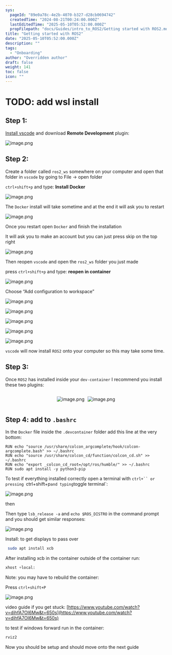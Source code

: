 ```yaml
---
sys:
  pageId: "89e0a78c-4e2b-4070-b327-d28cb0694742"
  createdTime: "2024-08-21T00:24:00.000Z"
  lastEditedTime: "2025-05-10T05:52:00.000Z"
  propFilepath: "docs/Guides/intro_to_ROS2/Getting started with ROS2.md"
title: "Getting started with ROS2"
date: "2025-05-10T05:52:00.000Z"
description: ""
tags:
  - "Onboarding"
author: "Overridden author"
draft: false
weight: 141
toc: false
icon: ""
---
```


# TODO: add wsl install

## Step 1:

[Install vscode](https://code.visualstudio.com/download) and download **Remote Development** plugin:

![image.png](https://prod-files-secure.s3.us-west-2.amazonaws.com/d518164a-d88e-44d1-a4ee-3adb3bd8bce0/efb52993-1881-4a40-b95e-6f020334f022/image.png?X-Amz-Algorithm=AWS4-HMAC-SHA256&X-Amz-Content-Sha256=UNSIGNED-PAYLOAD&X-Amz-Credential=ASIAZI2LB4665VEIJUUP%2F20250626%2Fus-west-2%2Fs3%2Faws4_request&X-Amz-Date=20250626T061326Z&X-Amz-Expires=3600&X-Amz-Security-Token=IQoJb3JpZ2luX2VjEF4aCXVzLXdlc3QtMiJIMEYCIQDGih0PA1GKDIGDAqEjJEFYCOY62hM%2FkAtERduW0TbxDAIhAPUQJBLdUdOMzhqAeyu%2BZ%2FB6iugXIPXQ%2Bu4i0AedMSQIKv8DCFYQABoMNjM3NDIzMTgzODA1IgwSH%2FU0M0O9owO3hX0q3ANpmWyqUQHXXnXRRMMyaGxKoyQxsFO6%2F4Ce3fDUX9c7hBes%2BvMKvLVZjPpi%2B6jCTDQYzwtKluQL4%2BI5lMw98CkSx8YY64xtr4y9YPt0nUihTbKlz8y3fqBu%2FQowr%2F5xr9mmqd%2FUGnCA3YNoB0dOvgE337POgsD5%2FYWywc4BgzPnEpWhbD3wPkSC2TX2yROJodxcGNYWl4SXLEqW0KfLsyiiLf7j%2BQuyUG5sThveTEqC9oGzZR2%2FwAVpD0TjToSO64L8%2FgBtPKHX6%2FjDKiRV3v%2Bh6JYNysEDv7N4KAoKvbD9ZR6y9N95iw%2FoYQHK6C7ngjTyCqeb6eXvEsljKogi4UXBgi6imGmt7YKn2an3TciXfLi8hnllgNT0yqXY6nsisdehIVDU31CmEC9oJLv30InPTYTJUjRlkY0GIDMeNkMI0VBb3ogzcJOl58y0a55p7rD8Gx98mFjPvK8J%2FHTXQSumdgXvo7ozZi6uXmN8lur%2FWOeIt7oZWPFrsx2ai7tIJ8GnyuUya3MKF6b7JC8C1Iemr79XuPFYtXpplq3r1wNEtdzfWSXIw%2BU4qxTgi7ug3fE3o4cNSHcpS4LJw4VE2IJoPbup8DbErA9dXNzgqbXVIujk79A9HqLLcvxe8zDdsvPCBjqkATjXqyN4PtU%2FMKGXgngWWQMKntuudT8Ke%2FIEyJ3Cf4giBL2nAp9yAa9ZNh8AfchOpyKDEcsKqhiLNb2oMjZ87t5ErPZ%2FSjTVkFGDrqq3Y7bufyo%2BFroLumbEEyAG%2FzIdMTFkHn%2FLoS0uBpsMZ60HCA0a9xD875ptB3UcSV9rMBsGKuvxX2YMrUfCxrWpEeJ78mTx3ACj3Zl3M7oJnttWKVriI%2BOP&X-Amz-Signature=da949d57034cf4d48e82fb00b0a341bc4feb10867d06796b7eafa0480051c9a4&X-Amz-SignedHeaders=host&x-amz-checksum-mode=ENABLED&x-id=GetObject)

## Step 2:

Create a folder called `ros2_ws` somewhere on your computer and open that folder in `vscode` by going to File → open folder 

`ctrl+shift+p` and type: **Install Docker**

![image.png](https://prod-files-secure.s3.us-west-2.amazonaws.com/d518164a-d88e-44d1-a4ee-3adb3bd8bce0/2269dc0e-1cd5-47ff-bceb-c04ad9b2eab0/image.png?X-Amz-Algorithm=AWS4-HMAC-SHA256&X-Amz-Content-Sha256=UNSIGNED-PAYLOAD&X-Amz-Credential=ASIAZI2LB4665VEIJUUP%2F20250626%2Fus-west-2%2Fs3%2Faws4_request&X-Amz-Date=20250626T061326Z&X-Amz-Expires=3600&X-Amz-Security-Token=IQoJb3JpZ2luX2VjEF4aCXVzLXdlc3QtMiJIMEYCIQDGih0PA1GKDIGDAqEjJEFYCOY62hM%2FkAtERduW0TbxDAIhAPUQJBLdUdOMzhqAeyu%2BZ%2FB6iugXIPXQ%2Bu4i0AedMSQIKv8DCFYQABoMNjM3NDIzMTgzODA1IgwSH%2FU0M0O9owO3hX0q3ANpmWyqUQHXXnXRRMMyaGxKoyQxsFO6%2F4Ce3fDUX9c7hBes%2BvMKvLVZjPpi%2B6jCTDQYzwtKluQL4%2BI5lMw98CkSx8YY64xtr4y9YPt0nUihTbKlz8y3fqBu%2FQowr%2F5xr9mmqd%2FUGnCA3YNoB0dOvgE337POgsD5%2FYWywc4BgzPnEpWhbD3wPkSC2TX2yROJodxcGNYWl4SXLEqW0KfLsyiiLf7j%2BQuyUG5sThveTEqC9oGzZR2%2FwAVpD0TjToSO64L8%2FgBtPKHX6%2FjDKiRV3v%2Bh6JYNysEDv7N4KAoKvbD9ZR6y9N95iw%2FoYQHK6C7ngjTyCqeb6eXvEsljKogi4UXBgi6imGmt7YKn2an3TciXfLi8hnllgNT0yqXY6nsisdehIVDU31CmEC9oJLv30InPTYTJUjRlkY0GIDMeNkMI0VBb3ogzcJOl58y0a55p7rD8Gx98mFjPvK8J%2FHTXQSumdgXvo7ozZi6uXmN8lur%2FWOeIt7oZWPFrsx2ai7tIJ8GnyuUya3MKF6b7JC8C1Iemr79XuPFYtXpplq3r1wNEtdzfWSXIw%2BU4qxTgi7ug3fE3o4cNSHcpS4LJw4VE2IJoPbup8DbErA9dXNzgqbXVIujk79A9HqLLcvxe8zDdsvPCBjqkATjXqyN4PtU%2FMKGXgngWWQMKntuudT8Ke%2FIEyJ3Cf4giBL2nAp9yAa9ZNh8AfchOpyKDEcsKqhiLNb2oMjZ87t5ErPZ%2FSjTVkFGDrqq3Y7bufyo%2BFroLumbEEyAG%2FzIdMTFkHn%2FLoS0uBpsMZ60HCA0a9xD875ptB3UcSV9rMBsGKuvxX2YMrUfCxrWpEeJ78mTx3ACj3Zl3M7oJnttWKVriI%2BOP&X-Amz-Signature=1408975aabcd41ceed3685cce60a08565cc26f840a039f1629d572b3206cff37&X-Amz-SignedHeaders=host&x-amz-checksum-mode=ENABLED&x-id=GetObject)

The `Docker` install will take sometime and at the end it will ask you to restart

![image.png](https://prod-files-secure.s3.us-west-2.amazonaws.com/d518164a-d88e-44d1-a4ee-3adb3bd8bce0/ed233f78-be33-4b1f-b89c-9c346c0e961e/image.png?X-Amz-Algorithm=AWS4-HMAC-SHA256&X-Amz-Content-Sha256=UNSIGNED-PAYLOAD&X-Amz-Credential=ASIAZI2LB4665VEIJUUP%2F20250626%2Fus-west-2%2Fs3%2Faws4_request&X-Amz-Date=20250626T061326Z&X-Amz-Expires=3600&X-Amz-Security-Token=IQoJb3JpZ2luX2VjEF4aCXVzLXdlc3QtMiJIMEYCIQDGih0PA1GKDIGDAqEjJEFYCOY62hM%2FkAtERduW0TbxDAIhAPUQJBLdUdOMzhqAeyu%2BZ%2FB6iugXIPXQ%2Bu4i0AedMSQIKv8DCFYQABoMNjM3NDIzMTgzODA1IgwSH%2FU0M0O9owO3hX0q3ANpmWyqUQHXXnXRRMMyaGxKoyQxsFO6%2F4Ce3fDUX9c7hBes%2BvMKvLVZjPpi%2B6jCTDQYzwtKluQL4%2BI5lMw98CkSx8YY64xtr4y9YPt0nUihTbKlz8y3fqBu%2FQowr%2F5xr9mmqd%2FUGnCA3YNoB0dOvgE337POgsD5%2FYWywc4BgzPnEpWhbD3wPkSC2TX2yROJodxcGNYWl4SXLEqW0KfLsyiiLf7j%2BQuyUG5sThveTEqC9oGzZR2%2FwAVpD0TjToSO64L8%2FgBtPKHX6%2FjDKiRV3v%2Bh6JYNysEDv7N4KAoKvbD9ZR6y9N95iw%2FoYQHK6C7ngjTyCqeb6eXvEsljKogi4UXBgi6imGmt7YKn2an3TciXfLi8hnllgNT0yqXY6nsisdehIVDU31CmEC9oJLv30InPTYTJUjRlkY0GIDMeNkMI0VBb3ogzcJOl58y0a55p7rD8Gx98mFjPvK8J%2FHTXQSumdgXvo7ozZi6uXmN8lur%2FWOeIt7oZWPFrsx2ai7tIJ8GnyuUya3MKF6b7JC8C1Iemr79XuPFYtXpplq3r1wNEtdzfWSXIw%2BU4qxTgi7ug3fE3o4cNSHcpS4LJw4VE2IJoPbup8DbErA9dXNzgqbXVIujk79A9HqLLcvxe8zDdsvPCBjqkATjXqyN4PtU%2FMKGXgngWWQMKntuudT8Ke%2FIEyJ3Cf4giBL2nAp9yAa9ZNh8AfchOpyKDEcsKqhiLNb2oMjZ87t5ErPZ%2FSjTVkFGDrqq3Y7bufyo%2BFroLumbEEyAG%2FzIdMTFkHn%2FLoS0uBpsMZ60HCA0a9xD875ptB3UcSV9rMBsGKuvxX2YMrUfCxrWpEeJ78mTx3ACj3Zl3M7oJnttWKVriI%2BOP&X-Amz-Signature=395a0025e1566d762018edcd39fc58640a14d1b59cea48576da6de2e4589cf5b&X-Amz-SignedHeaders=host&x-amz-checksum-mode=ENABLED&x-id=GetObject)

Once you restart open `Docker` and finish the installation

It will ask you to make an account but you can just press skip on the top right

![image.png](https://prod-files-secure.s3.us-west-2.amazonaws.com/d518164a-d88e-44d1-a4ee-3adb3bd8bce0/21010ad9-1659-4fd9-9f59-9932a09b2a3d/image.png?X-Amz-Algorithm=AWS4-HMAC-SHA256&X-Amz-Content-Sha256=UNSIGNED-PAYLOAD&X-Amz-Credential=ASIAZI2LB4665VEIJUUP%2F20250626%2Fus-west-2%2Fs3%2Faws4_request&X-Amz-Date=20250626T061326Z&X-Amz-Expires=3600&X-Amz-Security-Token=IQoJb3JpZ2luX2VjEF4aCXVzLXdlc3QtMiJIMEYCIQDGih0PA1GKDIGDAqEjJEFYCOY62hM%2FkAtERduW0TbxDAIhAPUQJBLdUdOMzhqAeyu%2BZ%2FB6iugXIPXQ%2Bu4i0AedMSQIKv8DCFYQABoMNjM3NDIzMTgzODA1IgwSH%2FU0M0O9owO3hX0q3ANpmWyqUQHXXnXRRMMyaGxKoyQxsFO6%2F4Ce3fDUX9c7hBes%2BvMKvLVZjPpi%2B6jCTDQYzwtKluQL4%2BI5lMw98CkSx8YY64xtr4y9YPt0nUihTbKlz8y3fqBu%2FQowr%2F5xr9mmqd%2FUGnCA3YNoB0dOvgE337POgsD5%2FYWywc4BgzPnEpWhbD3wPkSC2TX2yROJodxcGNYWl4SXLEqW0KfLsyiiLf7j%2BQuyUG5sThveTEqC9oGzZR2%2FwAVpD0TjToSO64L8%2FgBtPKHX6%2FjDKiRV3v%2Bh6JYNysEDv7N4KAoKvbD9ZR6y9N95iw%2FoYQHK6C7ngjTyCqeb6eXvEsljKogi4UXBgi6imGmt7YKn2an3TciXfLi8hnllgNT0yqXY6nsisdehIVDU31CmEC9oJLv30InPTYTJUjRlkY0GIDMeNkMI0VBb3ogzcJOl58y0a55p7rD8Gx98mFjPvK8J%2FHTXQSumdgXvo7ozZi6uXmN8lur%2FWOeIt7oZWPFrsx2ai7tIJ8GnyuUya3MKF6b7JC8C1Iemr79XuPFYtXpplq3r1wNEtdzfWSXIw%2BU4qxTgi7ug3fE3o4cNSHcpS4LJw4VE2IJoPbup8DbErA9dXNzgqbXVIujk79A9HqLLcvxe8zDdsvPCBjqkATjXqyN4PtU%2FMKGXgngWWQMKntuudT8Ke%2FIEyJ3Cf4giBL2nAp9yAa9ZNh8AfchOpyKDEcsKqhiLNb2oMjZ87t5ErPZ%2FSjTVkFGDrqq3Y7bufyo%2BFroLumbEEyAG%2FzIdMTFkHn%2FLoS0uBpsMZ60HCA0a9xD875ptB3UcSV9rMBsGKuvxX2YMrUfCxrWpEeJ78mTx3ACj3Zl3M7oJnttWKVriI%2BOP&X-Amz-Signature=4559ca5460a86a4d3de47460715998a7f1ac684a45ec95e023017868a663cccc&X-Amz-SignedHeaders=host&x-amz-checksum-mode=ENABLED&x-id=GetObject)

Then reopen `vscode` and open the `ros2_ws` folder you just made

press `ctrl+shift+p` and type: **reopen in container**

![image.png](https://prod-files-secure.s3.us-west-2.amazonaws.com/d518164a-d88e-44d1-a4ee-3adb3bd8bce0/4e93b8c2-41ad-488c-8095-c74205196118/image.png?X-Amz-Algorithm=AWS4-HMAC-SHA256&X-Amz-Content-Sha256=UNSIGNED-PAYLOAD&X-Amz-Credential=ASIAZI2LB4665VEIJUUP%2F20250626%2Fus-west-2%2Fs3%2Faws4_request&X-Amz-Date=20250626T061326Z&X-Amz-Expires=3600&X-Amz-Security-Token=IQoJb3JpZ2luX2VjEF4aCXVzLXdlc3QtMiJIMEYCIQDGih0PA1GKDIGDAqEjJEFYCOY62hM%2FkAtERduW0TbxDAIhAPUQJBLdUdOMzhqAeyu%2BZ%2FB6iugXIPXQ%2Bu4i0AedMSQIKv8DCFYQABoMNjM3NDIzMTgzODA1IgwSH%2FU0M0O9owO3hX0q3ANpmWyqUQHXXnXRRMMyaGxKoyQxsFO6%2F4Ce3fDUX9c7hBes%2BvMKvLVZjPpi%2B6jCTDQYzwtKluQL4%2BI5lMw98CkSx8YY64xtr4y9YPt0nUihTbKlz8y3fqBu%2FQowr%2F5xr9mmqd%2FUGnCA3YNoB0dOvgE337POgsD5%2FYWywc4BgzPnEpWhbD3wPkSC2TX2yROJodxcGNYWl4SXLEqW0KfLsyiiLf7j%2BQuyUG5sThveTEqC9oGzZR2%2FwAVpD0TjToSO64L8%2FgBtPKHX6%2FjDKiRV3v%2Bh6JYNysEDv7N4KAoKvbD9ZR6y9N95iw%2FoYQHK6C7ngjTyCqeb6eXvEsljKogi4UXBgi6imGmt7YKn2an3TciXfLi8hnllgNT0yqXY6nsisdehIVDU31CmEC9oJLv30InPTYTJUjRlkY0GIDMeNkMI0VBb3ogzcJOl58y0a55p7rD8Gx98mFjPvK8J%2FHTXQSumdgXvo7ozZi6uXmN8lur%2FWOeIt7oZWPFrsx2ai7tIJ8GnyuUya3MKF6b7JC8C1Iemr79XuPFYtXpplq3r1wNEtdzfWSXIw%2BU4qxTgi7ug3fE3o4cNSHcpS4LJw4VE2IJoPbup8DbErA9dXNzgqbXVIujk79A9HqLLcvxe8zDdsvPCBjqkATjXqyN4PtU%2FMKGXgngWWQMKntuudT8Ke%2FIEyJ3Cf4giBL2nAp9yAa9ZNh8AfchOpyKDEcsKqhiLNb2oMjZ87t5ErPZ%2FSjTVkFGDrqq3Y7bufyo%2BFroLumbEEyAG%2FzIdMTFkHn%2FLoS0uBpsMZ60HCA0a9xD875ptB3UcSV9rMBsGKuvxX2YMrUfCxrWpEeJ78mTx3ACj3Zl3M7oJnttWKVriI%2BOP&X-Amz-Signature=2be39c316fab0fef0dcaeef111bf2b0f27068e8ef46ee758d1170b25b9a0d6c2&X-Amz-SignedHeaders=host&x-amz-checksum-mode=ENABLED&x-id=GetObject)

Choose “Add configuration to workspace”

![image.png](https://prod-files-secure.s3.us-west-2.amazonaws.com/d518164a-d88e-44d1-a4ee-3adb3bd8bce0/9560b282-5060-4989-ba37-97e7b2c22476/image.png?X-Amz-Algorithm=AWS4-HMAC-SHA256&X-Amz-Content-Sha256=UNSIGNED-PAYLOAD&X-Amz-Credential=ASIAZI2LB4665VEIJUUP%2F20250626%2Fus-west-2%2Fs3%2Faws4_request&X-Amz-Date=20250626T061326Z&X-Amz-Expires=3600&X-Amz-Security-Token=IQoJb3JpZ2luX2VjEF4aCXVzLXdlc3QtMiJIMEYCIQDGih0PA1GKDIGDAqEjJEFYCOY62hM%2FkAtERduW0TbxDAIhAPUQJBLdUdOMzhqAeyu%2BZ%2FB6iugXIPXQ%2Bu4i0AedMSQIKv8DCFYQABoMNjM3NDIzMTgzODA1IgwSH%2FU0M0O9owO3hX0q3ANpmWyqUQHXXnXRRMMyaGxKoyQxsFO6%2F4Ce3fDUX9c7hBes%2BvMKvLVZjPpi%2B6jCTDQYzwtKluQL4%2BI5lMw98CkSx8YY64xtr4y9YPt0nUihTbKlz8y3fqBu%2FQowr%2F5xr9mmqd%2FUGnCA3YNoB0dOvgE337POgsD5%2FYWywc4BgzPnEpWhbD3wPkSC2TX2yROJodxcGNYWl4SXLEqW0KfLsyiiLf7j%2BQuyUG5sThveTEqC9oGzZR2%2FwAVpD0TjToSO64L8%2FgBtPKHX6%2FjDKiRV3v%2Bh6JYNysEDv7N4KAoKvbD9ZR6y9N95iw%2FoYQHK6C7ngjTyCqeb6eXvEsljKogi4UXBgi6imGmt7YKn2an3TciXfLi8hnllgNT0yqXY6nsisdehIVDU31CmEC9oJLv30InPTYTJUjRlkY0GIDMeNkMI0VBb3ogzcJOl58y0a55p7rD8Gx98mFjPvK8J%2FHTXQSumdgXvo7ozZi6uXmN8lur%2FWOeIt7oZWPFrsx2ai7tIJ8GnyuUya3MKF6b7JC8C1Iemr79XuPFYtXpplq3r1wNEtdzfWSXIw%2BU4qxTgi7ug3fE3o4cNSHcpS4LJw4VE2IJoPbup8DbErA9dXNzgqbXVIujk79A9HqLLcvxe8zDdsvPCBjqkATjXqyN4PtU%2FMKGXgngWWQMKntuudT8Ke%2FIEyJ3Cf4giBL2nAp9yAa9ZNh8AfchOpyKDEcsKqhiLNb2oMjZ87t5ErPZ%2FSjTVkFGDrqq3Y7bufyo%2BFroLumbEEyAG%2FzIdMTFkHn%2FLoS0uBpsMZ60HCA0a9xD875ptB3UcSV9rMBsGKuvxX2YMrUfCxrWpEeJ78mTx3ACj3Zl3M7oJnttWKVriI%2BOP&X-Amz-Signature=78ce1c58554da0c7c943c0b91fabe0cdf114415478b9c1bd158ab68849ccf702&X-Amz-SignedHeaders=host&x-amz-checksum-mode=ENABLED&x-id=GetObject)

![image.png](https://prod-files-secure.s3.us-west-2.amazonaws.com/d518164a-d88e-44d1-a4ee-3adb3bd8bce0/2ee63f81-886b-48e8-a553-dc6e5eac99e4/image.png?X-Amz-Algorithm=AWS4-HMAC-SHA256&X-Amz-Content-Sha256=UNSIGNED-PAYLOAD&X-Amz-Credential=ASIAZI2LB4665VEIJUUP%2F20250626%2Fus-west-2%2Fs3%2Faws4_request&X-Amz-Date=20250626T061326Z&X-Amz-Expires=3600&X-Amz-Security-Token=IQoJb3JpZ2luX2VjEF4aCXVzLXdlc3QtMiJIMEYCIQDGih0PA1GKDIGDAqEjJEFYCOY62hM%2FkAtERduW0TbxDAIhAPUQJBLdUdOMzhqAeyu%2BZ%2FB6iugXIPXQ%2Bu4i0AedMSQIKv8DCFYQABoMNjM3NDIzMTgzODA1IgwSH%2FU0M0O9owO3hX0q3ANpmWyqUQHXXnXRRMMyaGxKoyQxsFO6%2F4Ce3fDUX9c7hBes%2BvMKvLVZjPpi%2B6jCTDQYzwtKluQL4%2BI5lMw98CkSx8YY64xtr4y9YPt0nUihTbKlz8y3fqBu%2FQowr%2F5xr9mmqd%2FUGnCA3YNoB0dOvgE337POgsD5%2FYWywc4BgzPnEpWhbD3wPkSC2TX2yROJodxcGNYWl4SXLEqW0KfLsyiiLf7j%2BQuyUG5sThveTEqC9oGzZR2%2FwAVpD0TjToSO64L8%2FgBtPKHX6%2FjDKiRV3v%2Bh6JYNysEDv7N4KAoKvbD9ZR6y9N95iw%2FoYQHK6C7ngjTyCqeb6eXvEsljKogi4UXBgi6imGmt7YKn2an3TciXfLi8hnllgNT0yqXY6nsisdehIVDU31CmEC9oJLv30InPTYTJUjRlkY0GIDMeNkMI0VBb3ogzcJOl58y0a55p7rD8Gx98mFjPvK8J%2FHTXQSumdgXvo7ozZi6uXmN8lur%2FWOeIt7oZWPFrsx2ai7tIJ8GnyuUya3MKF6b7JC8C1Iemr79XuPFYtXpplq3r1wNEtdzfWSXIw%2BU4qxTgi7ug3fE3o4cNSHcpS4LJw4VE2IJoPbup8DbErA9dXNzgqbXVIujk79A9HqLLcvxe8zDdsvPCBjqkATjXqyN4PtU%2FMKGXgngWWQMKntuudT8Ke%2FIEyJ3Cf4giBL2nAp9yAa9ZNh8AfchOpyKDEcsKqhiLNb2oMjZ87t5ErPZ%2FSjTVkFGDrqq3Y7bufyo%2BFroLumbEEyAG%2FzIdMTFkHn%2FLoS0uBpsMZ60HCA0a9xD875ptB3UcSV9rMBsGKuvxX2YMrUfCxrWpEeJ78mTx3ACj3Zl3M7oJnttWKVriI%2BOP&X-Amz-Signature=86ca5d9ccf6ea7b74bcef05f04fd9b12f80c76d4f6bbd358d9acf6fb7c74950f&X-Amz-SignedHeaders=host&x-amz-checksum-mode=ENABLED&x-id=GetObject)

![image.png](https://prod-files-secure.s3.us-west-2.amazonaws.com/d518164a-d88e-44d1-a4ee-3adb3bd8bce0/ae1580b2-b048-407e-aed9-b584224a7a04/image.png?X-Amz-Algorithm=AWS4-HMAC-SHA256&X-Amz-Content-Sha256=UNSIGNED-PAYLOAD&X-Amz-Credential=ASIAZI2LB4665VEIJUUP%2F20250626%2Fus-west-2%2Fs3%2Faws4_request&X-Amz-Date=20250626T061326Z&X-Amz-Expires=3600&X-Amz-Security-Token=IQoJb3JpZ2luX2VjEF4aCXVzLXdlc3QtMiJIMEYCIQDGih0PA1GKDIGDAqEjJEFYCOY62hM%2FkAtERduW0TbxDAIhAPUQJBLdUdOMzhqAeyu%2BZ%2FB6iugXIPXQ%2Bu4i0AedMSQIKv8DCFYQABoMNjM3NDIzMTgzODA1IgwSH%2FU0M0O9owO3hX0q3ANpmWyqUQHXXnXRRMMyaGxKoyQxsFO6%2F4Ce3fDUX9c7hBes%2BvMKvLVZjPpi%2B6jCTDQYzwtKluQL4%2BI5lMw98CkSx8YY64xtr4y9YPt0nUihTbKlz8y3fqBu%2FQowr%2F5xr9mmqd%2FUGnCA3YNoB0dOvgE337POgsD5%2FYWywc4BgzPnEpWhbD3wPkSC2TX2yROJodxcGNYWl4SXLEqW0KfLsyiiLf7j%2BQuyUG5sThveTEqC9oGzZR2%2FwAVpD0TjToSO64L8%2FgBtPKHX6%2FjDKiRV3v%2Bh6JYNysEDv7N4KAoKvbD9ZR6y9N95iw%2FoYQHK6C7ngjTyCqeb6eXvEsljKogi4UXBgi6imGmt7YKn2an3TciXfLi8hnllgNT0yqXY6nsisdehIVDU31CmEC9oJLv30InPTYTJUjRlkY0GIDMeNkMI0VBb3ogzcJOl58y0a55p7rD8Gx98mFjPvK8J%2FHTXQSumdgXvo7ozZi6uXmN8lur%2FWOeIt7oZWPFrsx2ai7tIJ8GnyuUya3MKF6b7JC8C1Iemr79XuPFYtXpplq3r1wNEtdzfWSXIw%2BU4qxTgi7ug3fE3o4cNSHcpS4LJw4VE2IJoPbup8DbErA9dXNzgqbXVIujk79A9HqLLcvxe8zDdsvPCBjqkATjXqyN4PtU%2FMKGXgngWWQMKntuudT8Ke%2FIEyJ3Cf4giBL2nAp9yAa9ZNh8AfchOpyKDEcsKqhiLNb2oMjZ87t5ErPZ%2FSjTVkFGDrqq3Y7bufyo%2BFroLumbEEyAG%2FzIdMTFkHn%2FLoS0uBpsMZ60HCA0a9xD875ptB3UcSV9rMBsGKuvxX2YMrUfCxrWpEeJ78mTx3ACj3Zl3M7oJnttWKVriI%2BOP&X-Amz-Signature=405dc1e0fbf6504c483ef80c8ac9b3610340b5f80150594df72a2e1c5a2547c1&X-Amz-SignedHeaders=host&x-amz-checksum-mode=ENABLED&x-id=GetObject)

![image.png](https://prod-files-secure.s3.us-west-2.amazonaws.com/d518164a-d88e-44d1-a4ee-3adb3bd8bce0/53255b28-f75e-430f-b9e3-c0ac8577e42b/image.png?X-Amz-Algorithm=AWS4-HMAC-SHA256&X-Amz-Content-Sha256=UNSIGNED-PAYLOAD&X-Amz-Credential=ASIAZI2LB4665VEIJUUP%2F20250626%2Fus-west-2%2Fs3%2Faws4_request&X-Amz-Date=20250626T061326Z&X-Amz-Expires=3600&X-Amz-Security-Token=IQoJb3JpZ2luX2VjEF4aCXVzLXdlc3QtMiJIMEYCIQDGih0PA1GKDIGDAqEjJEFYCOY62hM%2FkAtERduW0TbxDAIhAPUQJBLdUdOMzhqAeyu%2BZ%2FB6iugXIPXQ%2Bu4i0AedMSQIKv8DCFYQABoMNjM3NDIzMTgzODA1IgwSH%2FU0M0O9owO3hX0q3ANpmWyqUQHXXnXRRMMyaGxKoyQxsFO6%2F4Ce3fDUX9c7hBes%2BvMKvLVZjPpi%2B6jCTDQYzwtKluQL4%2BI5lMw98CkSx8YY64xtr4y9YPt0nUihTbKlz8y3fqBu%2FQowr%2F5xr9mmqd%2FUGnCA3YNoB0dOvgE337POgsD5%2FYWywc4BgzPnEpWhbD3wPkSC2TX2yROJodxcGNYWl4SXLEqW0KfLsyiiLf7j%2BQuyUG5sThveTEqC9oGzZR2%2FwAVpD0TjToSO64L8%2FgBtPKHX6%2FjDKiRV3v%2Bh6JYNysEDv7N4KAoKvbD9ZR6y9N95iw%2FoYQHK6C7ngjTyCqeb6eXvEsljKogi4UXBgi6imGmt7YKn2an3TciXfLi8hnllgNT0yqXY6nsisdehIVDU31CmEC9oJLv30InPTYTJUjRlkY0GIDMeNkMI0VBb3ogzcJOl58y0a55p7rD8Gx98mFjPvK8J%2FHTXQSumdgXvo7ozZi6uXmN8lur%2FWOeIt7oZWPFrsx2ai7tIJ8GnyuUya3MKF6b7JC8C1Iemr79XuPFYtXpplq3r1wNEtdzfWSXIw%2BU4qxTgi7ug3fE3o4cNSHcpS4LJw4VE2IJoPbup8DbErA9dXNzgqbXVIujk79A9HqLLcvxe8zDdsvPCBjqkATjXqyN4PtU%2FMKGXgngWWQMKntuudT8Ke%2FIEyJ3Cf4giBL2nAp9yAa9ZNh8AfchOpyKDEcsKqhiLNb2oMjZ87t5ErPZ%2FSjTVkFGDrqq3Y7bufyo%2BFroLumbEEyAG%2FzIdMTFkHn%2FLoS0uBpsMZ60HCA0a9xD875ptB3UcSV9rMBsGKuvxX2YMrUfCxrWpEeJ78mTx3ACj3Zl3M7oJnttWKVriI%2BOP&X-Amz-Signature=1c106700dd4c326878d92a331cf76d038b507ae18a0b2e3c8448b43ce7e6baed&X-Amz-SignedHeaders=host&x-amz-checksum-mode=ENABLED&x-id=GetObject)

![image.png](https://prod-files-secure.s3.us-west-2.amazonaws.com/d518164a-d88e-44d1-a4ee-3adb3bd8bce0/7c562767-5af9-4ffb-97d1-327bcdf4ee00/image.png?X-Amz-Algorithm=AWS4-HMAC-SHA256&X-Amz-Content-Sha256=UNSIGNED-PAYLOAD&X-Amz-Credential=ASIAZI2LB4665VEIJUUP%2F20250626%2Fus-west-2%2Fs3%2Faws4_request&X-Amz-Date=20250626T061326Z&X-Amz-Expires=3600&X-Amz-Security-Token=IQoJb3JpZ2luX2VjEF4aCXVzLXdlc3QtMiJIMEYCIQDGih0PA1GKDIGDAqEjJEFYCOY62hM%2FkAtERduW0TbxDAIhAPUQJBLdUdOMzhqAeyu%2BZ%2FB6iugXIPXQ%2Bu4i0AedMSQIKv8DCFYQABoMNjM3NDIzMTgzODA1IgwSH%2FU0M0O9owO3hX0q3ANpmWyqUQHXXnXRRMMyaGxKoyQxsFO6%2F4Ce3fDUX9c7hBes%2BvMKvLVZjPpi%2B6jCTDQYzwtKluQL4%2BI5lMw98CkSx8YY64xtr4y9YPt0nUihTbKlz8y3fqBu%2FQowr%2F5xr9mmqd%2FUGnCA3YNoB0dOvgE337POgsD5%2FYWywc4BgzPnEpWhbD3wPkSC2TX2yROJodxcGNYWl4SXLEqW0KfLsyiiLf7j%2BQuyUG5sThveTEqC9oGzZR2%2FwAVpD0TjToSO64L8%2FgBtPKHX6%2FjDKiRV3v%2Bh6JYNysEDv7N4KAoKvbD9ZR6y9N95iw%2FoYQHK6C7ngjTyCqeb6eXvEsljKogi4UXBgi6imGmt7YKn2an3TciXfLi8hnllgNT0yqXY6nsisdehIVDU31CmEC9oJLv30InPTYTJUjRlkY0GIDMeNkMI0VBb3ogzcJOl58y0a55p7rD8Gx98mFjPvK8J%2FHTXQSumdgXvo7ozZi6uXmN8lur%2FWOeIt7oZWPFrsx2ai7tIJ8GnyuUya3MKF6b7JC8C1Iemr79XuPFYtXpplq3r1wNEtdzfWSXIw%2BU4qxTgi7ug3fE3o4cNSHcpS4LJw4VE2IJoPbup8DbErA9dXNzgqbXVIujk79A9HqLLcvxe8zDdsvPCBjqkATjXqyN4PtU%2FMKGXgngWWQMKntuudT8Ke%2FIEyJ3Cf4giBL2nAp9yAa9ZNh8AfchOpyKDEcsKqhiLNb2oMjZ87t5ErPZ%2FSjTVkFGDrqq3Y7bufyo%2BFroLumbEEyAG%2FzIdMTFkHn%2FLoS0uBpsMZ60HCA0a9xD875ptB3UcSV9rMBsGKuvxX2YMrUfCxrWpEeJ78mTx3ACj3Zl3M7oJnttWKVriI%2BOP&X-Amz-Signature=6f3444ca17b29b87bc70071e14ef56efed5aca53b383a29b797a0abbb59c62f5&X-Amz-SignedHeaders=host&x-amz-checksum-mode=ENABLED&x-id=GetObject)

`vscode` will now install `ROS2` onto your computer so this may take some time.

## Step 3:

Once `ROS2` has installed inside your `dev-container` I recommend you install these two plugins:

<div style="display: flex;flex-direction: row; column-gap:10px; max-width: 630px;justify-content: center;">
<div>

![image.png](https://prod-files-secure.s3.us-west-2.amazonaws.com/d518164a-d88e-44d1-a4ee-3adb3bd8bce0/3fc3d550-5a54-4ba1-ba6b-faa01cdb7369/image.png?X-Amz-Algorithm=AWS4-HMAC-SHA256&X-Amz-Content-Sha256=UNSIGNED-PAYLOAD&X-Amz-Credential=ASIAZI2LB466YHF6DKG2%2F20250626%2Fus-west-2%2Fs3%2Faws4_request&X-Amz-Date=20250626T061328Z&X-Amz-Expires=3600&X-Amz-Security-Token=IQoJb3JpZ2luX2VjEF4aCXVzLXdlc3QtMiJHMEUCIQDcjW11xYbziZaiEO1jf%2FCn6%2BJ2XzkmhKAk23eq3iV%2FgwIgXRFRs3dMX2YEZF0cFXBWchhZ%2B1vHtJh2fpxKYUPLT7Uq%2FwMIVxAAGgw2Mzc0MjMxODM4MDUiDO7EAuAikOM2Qe63OircA1Wq6M77hV6NXH1voCh1%2BnAc1UcOhE%2BEGUSd8mlF%2B6tIjpbmxI1Dpo0OVALf7SVOUo1qVSr58jR3HXpoA4yDxkjjC6nbkbDo%2B7V22ygK39P63KKWNnsvain9gsNJ2KkbXj%2BhBSayzOVi1SqeQNsxPV5vpXWsXG%2Fc%2F1mSXGRwsSEv4LNAQzK3%2BvJECPQ9mN8dsIIEoCsW8TFcXdQ14lF1xC7VC9x%2Boz8HSieXw%2B3EBcd%2BAAvyFfWlHcoy%2B1Q3X%2FXlEkYeLUlZJYA%2B%2FHDrkveNH%2BM4qMCHC4gGZOkMSyEKeZBgNPdk94GQNvPf5YBG6efXVG%2BHGRNOoRnhrQMaXWHANr2FlS1GCQ3J9iQHMg3cmcbbWYU16z%2B63SJWqXXfsGONWUXsdyNgR4HmDcqYSff929MEca17bRbWUUe8WSK3VRUtIXyZraIQt6RczmDoz6peRhtHwGX4peidR1V8lNJVwceA51%2BJZRe4uUfdcYncCfGjHxQRyIaBhDhHMotc76h6ww0Cl7Q96cnDlxfqGKwG2%2Fn1BK98vkeLTNhDcwU%2B44yBgwu3TEFv4%2FN4bKu2SNETLcbISKEQ%2FL5%2Bk6fPKskyNiyzS%2B5Rxy1vQbPoxnuogDwVmACpldco3wckp055ML2%2B88IGOqUBqfD%2F66YrP941R8cnqlpvnMTZ5Xi7bP0IoWBEJw2G%2FhdId1tlO0EnGnHTt2pBQANTjUoX8F3UsQeifGrOtunW9WneC%2B%2Biq023rfhDf4ipdgy%2FhIDxqVcY%2FzYjb2rODUPcBVYQ7mc2%2FZlkR%2BSBhcOjEJPD8FG1a7GjlsBPN%2Bw9SPpAi6nHvXj6CMEHF%2FyeQZ%2B6Kex3OtYS55DFdI%2BBdCRiC5Tvwq7V&X-Amz-Signature=e9f9ccb577070ce93fd644ceda5a157d6859fd2021613b038fc475e6f8e7f6ab&X-Amz-SignedHeaders=host&x-amz-checksum-mode=ENABLED&x-id=GetObject)

</div>
<div>

![image.png](https://prod-files-secure.s3.us-west-2.amazonaws.com/d518164a-d88e-44d1-a4ee-3adb3bd8bce0/d994cc66-13c2-4093-a5a3-f84cf4601a82/image.png?X-Amz-Algorithm=AWS4-HMAC-SHA256&X-Amz-Content-Sha256=UNSIGNED-PAYLOAD&X-Amz-Credential=ASIAZI2LB466TC6ZZLFA%2F20250626%2Fus-west-2%2Fs3%2Faws4_request&X-Amz-Date=20250626T061328Z&X-Amz-Expires=3600&X-Amz-Security-Token=IQoJb3JpZ2luX2VjEF4aCXVzLXdlc3QtMiJGMEQCIF7i%2BHCl%2FhsoXiXEI8YGolkw9b0h9ttqALR%2FheQtuM2TAiASldoHPkO2uV5v9jYhOUc9iILvxTqxdtDkIgotvnnrOSr%2FAwhWEAAaDDYzNzQyMzE4MzgwNSIM8xW%2FONlBKYAkUpsJKtwDK25kJe%2FVttdxTJZjHUlFQvX%2FPbK%2Ff06HP62hDPm1zcigtvN1hcwIWqciVN2L9VMjYv0UkRQ5hJHWBwBeY3QRqD7mlF6u0yaXQbRsjGbESHkWiiiqkvZ4ouh%2BHMnJWrBacSJa1kC9sY2kADRluXXziZJCCGJLIWjWeWu4GG1bqZMbWwf8fe02EwnPM50UbFdfuOXKeUJOwl3F%2F8YdCadgW3Y4CJMlJVgv6Oweep5HSUsNH60d2EO5j3yfG9jfgLNeVAJyZZTGF0FsrRFWKPx%2BwhuI%2BmmxldpCW6v9F79S417x%2BN6z%2BL2fTJD%2F4VhcVxWfdB8TDcIJTXDDTSywNfm%2BZ4WTOGKjUKBUCYOK5nLiGwn2e2bz9CA1FR2P6XZm%2FFJ8jHcSvOG2RlRG4uDAv%2Fj7p9hKzDyy12Pvo8cvniLIGMgUAjI4PnN9IxYktk5d%2FON6Q7OFsmeNQTRd3QWj2MloFvOx7Of2vJ2HkFm4Odu0YsTA%2BJIgLij05KrapJVttAp0HGJo3q5Skyg4kalCtLPOkVW1rcXF9nFLejPpibGOo4%2Fh0QSSAIUetJKAYvmsOFUPxPxUUo68jNQDP27Sqb6XRUyeNJhhtv6jI0LEaZSqFkEUdvq1UXcGlfYRHegw%2FrHzwgY6pgHbjh5MRzkUbU9QQS8KAXS0FubjsPdkTi6zL%2BqqQE6nu9YKkgwl5wGXvU7aoENInWk1%2BjvZmdLIGBVOl7mBm1pJm3WF7R0fOmxwtsrIRv2t57kZsWmZeMkYM7%2BuLmEzCtUNfR2khiq2KQTay3SCIwzSVP5wScdJKAf%2BXYghSzwmBr3oCMnXL7MsBpvQxPVFf8B1Og73GJVlQMc0G%2BzbCzt3R14%2BMxbw&X-Amz-Signature=d0c09596279d74dda4cc0c5070b1301134742fc6a1a7aab4fa72faad0bb3defe&X-Amz-SignedHeaders=host&x-amz-checksum-mode=ENABLED&x-id=GetObject)

</div>
</div>

## Step 4: add to `.bashrc`

In the `Docker` file inside the `.devcontainer` folder add this line at the very bottom: 

```docker
RUN echo "source /usr/share/colcon_argcomplete/hook/colcon-argcomplete.bash" >> ~/.bashrc
RUN echo "source /usr/share/colcon_cd/function/colcon_cd.sh" >> ~/.bashrc
RUN echo "export _colcon_cd_root=/opt/ros/humble/" >> ~/.bashrc
RUN sudo apt install -y python3-pip 
```

To test if everything installed correctly open a terminal with `ctrl+`` or pressing `ctrl+shift+p` and typing `toggle terminal`:

![image.png](https://prod-files-secure.s3.us-west-2.amazonaws.com/d518164a-d88e-44d1-a4ee-3adb3bd8bce0/6a4943d8-b04e-4c02-9a58-775f3384d1a5/image.png?X-Amz-Algorithm=AWS4-HMAC-SHA256&X-Amz-Content-Sha256=UNSIGNED-PAYLOAD&X-Amz-Credential=ASIAZI2LB4665VEIJUUP%2F20250626%2Fus-west-2%2Fs3%2Faws4_request&X-Amz-Date=20250626T061326Z&X-Amz-Expires=3600&X-Amz-Security-Token=IQoJb3JpZ2luX2VjEF4aCXVzLXdlc3QtMiJIMEYCIQDGih0PA1GKDIGDAqEjJEFYCOY62hM%2FkAtERduW0TbxDAIhAPUQJBLdUdOMzhqAeyu%2BZ%2FB6iugXIPXQ%2Bu4i0AedMSQIKv8DCFYQABoMNjM3NDIzMTgzODA1IgwSH%2FU0M0O9owO3hX0q3ANpmWyqUQHXXnXRRMMyaGxKoyQxsFO6%2F4Ce3fDUX9c7hBes%2BvMKvLVZjPpi%2B6jCTDQYzwtKluQL4%2BI5lMw98CkSx8YY64xtr4y9YPt0nUihTbKlz8y3fqBu%2FQowr%2F5xr9mmqd%2FUGnCA3YNoB0dOvgE337POgsD5%2FYWywc4BgzPnEpWhbD3wPkSC2TX2yROJodxcGNYWl4SXLEqW0KfLsyiiLf7j%2BQuyUG5sThveTEqC9oGzZR2%2FwAVpD0TjToSO64L8%2FgBtPKHX6%2FjDKiRV3v%2Bh6JYNysEDv7N4KAoKvbD9ZR6y9N95iw%2FoYQHK6C7ngjTyCqeb6eXvEsljKogi4UXBgi6imGmt7YKn2an3TciXfLi8hnllgNT0yqXY6nsisdehIVDU31CmEC9oJLv30InPTYTJUjRlkY0GIDMeNkMI0VBb3ogzcJOl58y0a55p7rD8Gx98mFjPvK8J%2FHTXQSumdgXvo7ozZi6uXmN8lur%2FWOeIt7oZWPFrsx2ai7tIJ8GnyuUya3MKF6b7JC8C1Iemr79XuPFYtXpplq3r1wNEtdzfWSXIw%2BU4qxTgi7ug3fE3o4cNSHcpS4LJw4VE2IJoPbup8DbErA9dXNzgqbXVIujk79A9HqLLcvxe8zDdsvPCBjqkATjXqyN4PtU%2FMKGXgngWWQMKntuudT8Ke%2FIEyJ3Cf4giBL2nAp9yAa9ZNh8AfchOpyKDEcsKqhiLNb2oMjZ87t5ErPZ%2FSjTVkFGDrqq3Y7bufyo%2BFroLumbEEyAG%2FzIdMTFkHn%2FLoS0uBpsMZ60HCA0a9xD875ptB3UcSV9rMBsGKuvxX2YMrUfCxrWpEeJ78mTx3ACj3Zl3M7oJnttWKVriI%2BOP&X-Amz-Signature=2669ea398e1f2aba6c041448f83e376b68e939a33ddfc8acb2c38276f5dfcf6e&X-Amz-SignedHeaders=host&x-amz-checksum-mode=ENABLED&x-id=GetObject)

then 

Then type `lsb_release -a` and `echo $ROS_DISTRO` in the command prompt and you should get similar responses:

![image.png](https://prod-files-secure.s3.us-west-2.amazonaws.com/d518164a-d88e-44d1-a4ee-3adb3bd8bce0/3e635dec-a805-4e85-8b9e-d000e5b71a4e/image.png?X-Amz-Algorithm=AWS4-HMAC-SHA256&X-Amz-Content-Sha256=UNSIGNED-PAYLOAD&X-Amz-Credential=ASIAZI2LB4665VEIJUUP%2F20250626%2Fus-west-2%2Fs3%2Faws4_request&X-Amz-Date=20250626T061326Z&X-Amz-Expires=3600&X-Amz-Security-Token=IQoJb3JpZ2luX2VjEF4aCXVzLXdlc3QtMiJIMEYCIQDGih0PA1GKDIGDAqEjJEFYCOY62hM%2FkAtERduW0TbxDAIhAPUQJBLdUdOMzhqAeyu%2BZ%2FB6iugXIPXQ%2Bu4i0AedMSQIKv8DCFYQABoMNjM3NDIzMTgzODA1IgwSH%2FU0M0O9owO3hX0q3ANpmWyqUQHXXnXRRMMyaGxKoyQxsFO6%2F4Ce3fDUX9c7hBes%2BvMKvLVZjPpi%2B6jCTDQYzwtKluQL4%2BI5lMw98CkSx8YY64xtr4y9YPt0nUihTbKlz8y3fqBu%2FQowr%2F5xr9mmqd%2FUGnCA3YNoB0dOvgE337POgsD5%2FYWywc4BgzPnEpWhbD3wPkSC2TX2yROJodxcGNYWl4SXLEqW0KfLsyiiLf7j%2BQuyUG5sThveTEqC9oGzZR2%2FwAVpD0TjToSO64L8%2FgBtPKHX6%2FjDKiRV3v%2Bh6JYNysEDv7N4KAoKvbD9ZR6y9N95iw%2FoYQHK6C7ngjTyCqeb6eXvEsljKogi4UXBgi6imGmt7YKn2an3TciXfLi8hnllgNT0yqXY6nsisdehIVDU31CmEC9oJLv30InPTYTJUjRlkY0GIDMeNkMI0VBb3ogzcJOl58y0a55p7rD8Gx98mFjPvK8J%2FHTXQSumdgXvo7ozZi6uXmN8lur%2FWOeIt7oZWPFrsx2ai7tIJ8GnyuUya3MKF6b7JC8C1Iemr79XuPFYtXpplq3r1wNEtdzfWSXIw%2BU4qxTgi7ug3fE3o4cNSHcpS4LJw4VE2IJoPbup8DbErA9dXNzgqbXVIujk79A9HqLLcvxe8zDdsvPCBjqkATjXqyN4PtU%2FMKGXgngWWQMKntuudT8Ke%2FIEyJ3Cf4giBL2nAp9yAa9ZNh8AfchOpyKDEcsKqhiLNb2oMjZ87t5ErPZ%2FSjTVkFGDrqq3Y7bufyo%2BFroLumbEEyAG%2FzIdMTFkHn%2FLoS0uBpsMZ60HCA0a9xD875ptB3UcSV9rMBsGKuvxX2YMrUfCxrWpEeJ78mTx3ACj3Zl3M7oJnttWKVriI%2BOP&X-Amz-Signature=6669b515d8cf2773299ebf59e39768f2c3b4a14dcafd85d422f9d935c1cb158c&X-Amz-SignedHeaders=host&x-amz-checksum-mode=ENABLED&x-id=GetObject)

Install:  to get displays to pass over

```bash
 sudo apt install xcb
```

After installing xcb in the container outside of the container run:

```python
xhost +local:
```

Note: you may have to rebuild the container:

Press `ctrl+shift+P`

![image.png](https://prod-files-secure.s3.us-west-2.amazonaws.com/d518164a-d88e-44d1-a4ee-3adb3bd8bce0/6c2be660-2618-4c38-9c26-53554f7a0b7b/image.png?X-Amz-Algorithm=AWS4-HMAC-SHA256&X-Amz-Content-Sha256=UNSIGNED-PAYLOAD&X-Amz-Credential=ASIAZI2LB4665VEIJUUP%2F20250626%2Fus-west-2%2Fs3%2Faws4_request&X-Amz-Date=20250626T061326Z&X-Amz-Expires=3600&X-Amz-Security-Token=IQoJb3JpZ2luX2VjEF4aCXVzLXdlc3QtMiJIMEYCIQDGih0PA1GKDIGDAqEjJEFYCOY62hM%2FkAtERduW0TbxDAIhAPUQJBLdUdOMzhqAeyu%2BZ%2FB6iugXIPXQ%2Bu4i0AedMSQIKv8DCFYQABoMNjM3NDIzMTgzODA1IgwSH%2FU0M0O9owO3hX0q3ANpmWyqUQHXXnXRRMMyaGxKoyQxsFO6%2F4Ce3fDUX9c7hBes%2BvMKvLVZjPpi%2B6jCTDQYzwtKluQL4%2BI5lMw98CkSx8YY64xtr4y9YPt0nUihTbKlz8y3fqBu%2FQowr%2F5xr9mmqd%2FUGnCA3YNoB0dOvgE337POgsD5%2FYWywc4BgzPnEpWhbD3wPkSC2TX2yROJodxcGNYWl4SXLEqW0KfLsyiiLf7j%2BQuyUG5sThveTEqC9oGzZR2%2FwAVpD0TjToSO64L8%2FgBtPKHX6%2FjDKiRV3v%2Bh6JYNysEDv7N4KAoKvbD9ZR6y9N95iw%2FoYQHK6C7ngjTyCqeb6eXvEsljKogi4UXBgi6imGmt7YKn2an3TciXfLi8hnllgNT0yqXY6nsisdehIVDU31CmEC9oJLv30InPTYTJUjRlkY0GIDMeNkMI0VBb3ogzcJOl58y0a55p7rD8Gx98mFjPvK8J%2FHTXQSumdgXvo7ozZi6uXmN8lur%2FWOeIt7oZWPFrsx2ai7tIJ8GnyuUya3MKF6b7JC8C1Iemr79XuPFYtXpplq3r1wNEtdzfWSXIw%2BU4qxTgi7ug3fE3o4cNSHcpS4LJw4VE2IJoPbup8DbErA9dXNzgqbXVIujk79A9HqLLcvxe8zDdsvPCBjqkATjXqyN4PtU%2FMKGXgngWWQMKntuudT8Ke%2FIEyJ3Cf4giBL2nAp9yAa9ZNh8AfchOpyKDEcsKqhiLNb2oMjZ87t5ErPZ%2FSjTVkFGDrqq3Y7bufyo%2BFroLumbEEyAG%2FzIdMTFkHn%2FLoS0uBpsMZ60HCA0a9xD875ptB3UcSV9rMBsGKuvxX2YMrUfCxrWpEeJ78mTx3ACj3Zl3M7oJnttWKVriI%2BOP&X-Amz-Signature=99438e38a3e905a0b71c7d4e070cc5be5022b38634a8696fabe74fdebe3506b3&X-Amz-SignedHeaders=host&x-amz-checksum-mode=ENABLED&x-id=GetObject)

video guide if you get stuck: [https://www.youtube.com/watch?v=dihfA7Ol6Mw&t=650s](https://www.youtube.com/watch?v=dihfA7Ol6Mw&t=650s)

to test if windows forward run in the container:

```bash
rviz2
```

Now you should be setup and should move onto the next guide 
